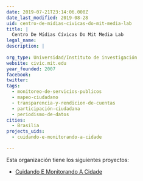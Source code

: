 ```yaml
---
date: 2019-07-21T23:14:06.000Z
date_last_modified: 2019-08-28
uid: centro-de-midias-civicas-do-mit-media-lab
title: |
  Centro De Mídias Cívicas Do Mit Media Lab
legal_name: 
description: |
  
org_type: Universidad/Instituto de investigación
website: civic.mit.edu
year_founded: 2007
facebook: 
twitter: 
tags:
  - monitoreo-de-servicios-publicos
  - mapeo-ciudadano
  - transparencia-y-rendicion-de-cuentas
  - participación-ciudadana
  - periodismo-de-datos
cities: 
  - Brasilia
projects_uids:
  - cuidando-e-monitorando-a-cidade

---
```


Esta organización tiene los siguientes proyectos:

- [Cuidando E Monitorando A Cidade](/proyectos/cuidando-e-monitorando-a-cidade)
